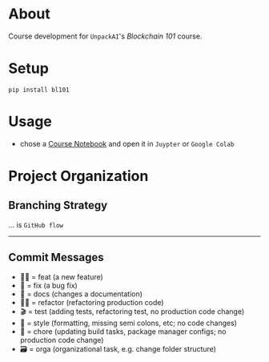 # About
Course development for `UnpackAI`'s *Blockchain 101* course.  

# Setup
`pip install bl101`

# Usage
- chose a [Course Notebook](course_notebooks) and open it in `Juypter` or `Google Colab`

# Project Organization  
## Branching Strategy  
... is `GitHub flow`  

---
## Commit Messages  
- 👨‍💻 = feat (a new feature)  
- 🦟 = fix (a bug fix)
- 📜 = docs (changes a documentation)  
- 👷‍♀️ = refactor (refactoring production code)  
- 🎬 = test (adding tests, refactoring test, no production code change)  
- 💄 = style (formatting, missing semi colons, etc; no code changes)  
- 🔧 = chore (updating build tasks, package manager configs; no production code change)  
- 🗃 = orga (organizational task, e.g. change folder structure)